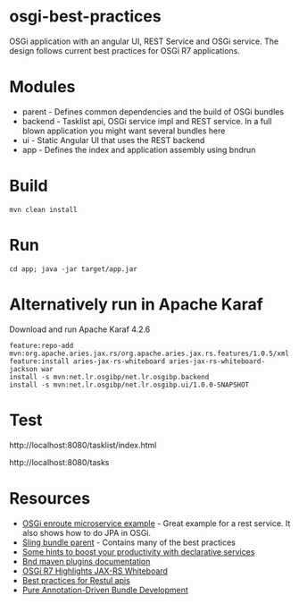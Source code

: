 # osgi-best-practices

OSGi application with an angular UI, REST Service and OSGi service.
The design follows current best practices for OSGi R7 applications. 

# Modules

* parent - Defines common dependencies and the build of OSGi bundles
* backend - Tasklist api, OSGi service impl and REST service. In a full blown application you might want several bundles here
* ui - Static Angular UI that uses the REST backend
* app - Defines the index and application assembly using bndrun

# Build

    mvn clean install
    
# Run

    cd app; java -jar target/app.jar
    
# Alternatively run in Apache Karaf

Download and run Apache Karaf 4.2.6

    feature:repo-add mvn:org.apache.aries.jax.rs/org.apache.aries.jax.rs.features/1.0.5/xml
    feature:install aries-jax-rs-whiteboard aries-jax-rs-whiteboard-jackson war
    install -s mvn:net.lr.osgibp/net.lr.osgibp.backend
    install -s mvn:net.lr.osgibp/net.lr.osgibp.ui/1.0.0-SNAPSHOT
    
# Test

   http://localhost:8080/tasklist/index.html
   
   http://localhost:8080/tasks

# Resources

* [OSGi enroute microservice example](https://github.com/osgi/osgi.enroute/tree/master/examples/microservice) - Great example for a rest service. It also shows how to do JPA in OSGi.
* [Sling bundle parent](https://github.com/apache/sling-parent/tree/master/sling-bundle-parent) - Contains many of the best practices
* [Some hints to boost your productivity with declarative services](https://liquid-reality.de/2016/09/26/hints-ds.html)
* [Bnd maven plugins documentation](https://github.com/bndtools/bnd/tree/master/maven)
* [OSGi R7 Highlights JAX-RS Whiteboard](https://blog.osgi.org/2018/03/osgi-r7-highlights-jax-rs-whiteboard.html)
* [Best practices for Restul apis](https://blog.mwaysolutions.com/2014/06/05/10-best-practices-for-better-restful-api/)
* [Pure Annotation-Driven Bundle Development](https://virtual.osgiusers.org/2018/10/pure-annotation-driven-dev)